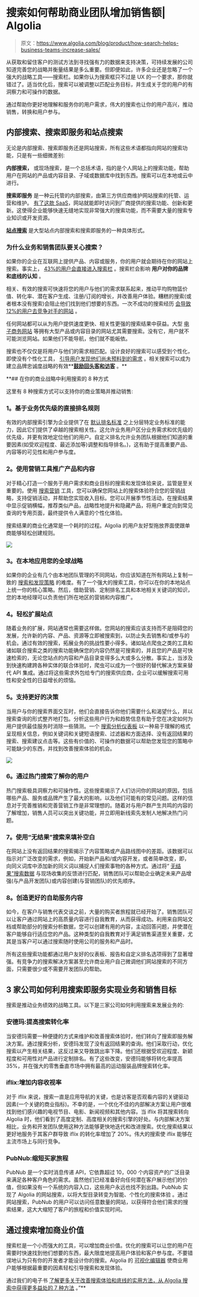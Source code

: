 # 搜索如何帮助商业团队增加销售额| Algolia

> 原文：<https://www.algolia.com/blog/product/how-search-helps-business-teams-increase-sales/>

从获取和留住客户的测试方法到寻找强有力的数据来支持决策，可持续发展的公司知道完善您的战略并衡量结果是多么重要。但即便如此，许多企业还是忽略了一个强大的战略工具——搜索栏。如果你认为搜索框只不过是 UX 的一个要求，那你就错过了。适当优化后，搜索可以被调整以匹配业务目标，并生成关于您的用户的有洞察力和可操作的数据。

通过帮助你更好地理解和服务你的用户需求，伟大的搜索也让你的用户高兴，推动销售，转换和用户参与。

## [](#internal-search-search-as-a-service-and-site-search)内部搜索、搜索即服务和站点搜索

无论是内部搜索、搜索即服务还是网站搜索，所有这些术语都指向网站的搜索功能，只是有一些细微差别:

**内部搜索，** 或现场搜索，是一个总括术语，指的是个人网站上的搜索功能，帮助用户在网站的产品或内容目录、子域或数据库中找到东西。搜索可以在本地或云中进行。

**搜索即服务** 是一种云托管的内部搜索，由第三方供应商维护网站搜索的托管、运营和维护。 [有了这款 SaaS](https://blog.algolia.com/what-is-search-as-a-service/)，网站就能即时访问到厂商提供的搜索功能、创新和更新。这使得企业能够快速无缝地实现非常强大的搜索功能，而不需要大量的搜索专业知识或开发资源。

[**站点搜索**](https://blog.algolia.com/what-is-site-search/) 是大型站点内部搜索和搜索即服务的一种具体形式。

### [](#why-should-business-and-sales-teams-care-about-search)为什么业务和销售团队要关心搜索？

如果你的企业在互联网上提供产品、内容或服务，你的用户就会期待在你的网站上搜索。事实上， [43%的用户会直接进入搜索栏](https://www.forrester.com/report/MustHave+eCommerce+Features/-/E-RES89561) 。搜索栏会影响 **用户对你的品牌和底线的认知** 。

相关、有效的搜索可快速将您的用户与他们的需求联系起来，推动平均购物篮价值、转化率、潜在客户生成、注册/订阅的增长，并改善用户体验。糟糕的搜索(或者根本没有搜索)会阻止他们找到他们想要的东西。一次不成功的搜索经历 [会导致 12%的用户去竞争对手的网站](https://blog.algolia.com/advanced-search-experience-for-e-commerce/) 。

任何网站都可以从为用户提供速度更快、相关性更强的搜索结果中获益。大型 [电子商务网站](https://www.forbes.com/sites/theyec/2020/03/20/e-commerce-search-and-filter-the-functionality-that-can-make-millions/#310e8faa1703) 等拥有大型产品或内容目录的网站尤其需要搜索。没有它，用户就不可能浏览网站。如果他们不能导航，他们就不能皈依。

搜索也不仅仅是将用户与他们的需求相匹配。设计良好的搜索可以感受到个性化，即使没有个性化工具， [引导用户发现他们尚未预料到的需求](https://blog.algolia.com/site-search-content-discovery/) 。相关搜索可以成为建立品牌忠诚度战略的有效**[**鼓励回头客和访客**](https://blog.algolia.com/how-to-use-site-search-marketing-tool/) 。**

 **## [](#8-ways-to-leverage-search-in-your-business-strategy%c2%a0)在你的商业战略中利用搜索的 8 种方式

这里有 8 种搜索方式可以支持你的商业策略并推动销售:

### [](#1-direct-ranking-rules-based-on-business-priorities%c2%a0)1。基于业务优先级的直接排名规则

有效的内部搜索引擎为企业提供了在 [默认排名标准](https://www.algolia.com/doc/guides/managing-results/relevance-overview/in-depth/ranking-criteria/) 之上分层特定业务标准的能力，因此它们提供了卓越的搜索相关性。这允许业务用户区分业务需求和优先级的优先级，并更有效地定位他们的用户。自定义排名允许业务团队根据他们知道的重要因素(如受欢迎程度、最近添加等)调整和指导排名。)，这有助于提高重要产品、内容等的可见性和用户参与度。

### [](#2-use-merchandising-tools-to-promote-products-and-content%c2%a0)2。使用营销工具推广产品和内容

对于精心打造一个服务于用户需求和商业目标的搜索和发现体验来说，监管是至关重要的。使用 [搜索营销](https://blog.algolia.com/searchandising-tips-for-your-e-commerce-site/) 工具，您可以确保您网站上的搜索体验符合您的营销战略，支持促销活动，并帮助您实现收入目标。您可以开展季节性活动，在搜索结果中显示促销横幅，推荐类似产品，战略性地提升和隐藏产品，将用户重定向到常见查询的专用页面，最终提供令人满意的个性化体验。

搜索结果的商业化通常是一个耗时的过程。Algolia 的用户友好型拖放界面使跟单商能够轻松创建规则。

![](img/c7ebf282a2a6c70a80e1d9ee2b83945e.png)

### [](#3-apply-your-global-strategy-locally)3。在本地应用您的全球战略

如果你的企业有几个由本地团队管理的不同网站，你应该知道在所有网站上复制一致的 [搜索和发现策略](https://blog.algolia.com/search-and-discovery-and-e-commerce-trends/) 的难度。有了一个强大的搜索工具，你可以在你的本地站点上统一你的核心策略。然后，借助营销、定制排名工具和本地相关关键词的知识，您的本地经理可以负责他们所在地区的营销和内容推广。

### [](#4-scale-and-expand-sites-with-ease)4。轻松扩展站点

随着业务的扩展，网站通常也需要这样做。您网站的搜索应该支持而不是阻碍您的发展，允许新的内容、产品、资源等立即被搜索到，以防止失去销售和/或参与的机会。通过有效的搜索，拓展业务的挑战性要小得多。诸如站点爬虫之类的工具和诸如联合搜索之类的搜索功能确保您的内容仍然是可搜索的，并且您的产品是可快速检索的，无论您站点的内容和产品目录变得多么大或多么分散。事实上，当涉及到快速构建跨各种实体的联合体验时，爬虫可以成为一个很好的替代解决方案来替代 API 集成。通过将这些需求外包给专门的搜索供应商，企业可以缓解搜索可用性和安全性的日益增长的烦恼。

### [](#5-support-better-decision-making)5。支持更好的决策

当用户与你的搜索界面交互时，他们会直接告诉你他们需要什么和渴望什么，并以搜索查询的形式整齐地打包。分析这些用户行为和趋势信息有助于您在决定如何为用户提供最佳服务时消除一些猜测。一个 [搜索分析仪表板](https://blog.algolia.com/internal-site-search-analysis/) 以一种易于理解的格式呈现相关信息，例如关键词和关键短语搜索、过滤器和方面选择、没有返回结果的搜索、搜索建议点击等。这些有价值的、可操作的数据可以帮助您发现您的策略中可能缺少的东西，并找到改善搜索体验的机会。

![](img/83458b17bac4033c531d7d19d4e2c226.png)

### [](#6-understand-your-users-with-popular-searches)6。通过热门搜索了解你的用户

热门搜索极具洞察力和可操作性。这些搜索揭示了人们访问你的网站的原因，包括哪些产品、服务或品牌产生了最大的影响，以及他们可能有的常见问题。这样的信息对于完善推销和完善营销工作是非常理想的。随着对与用户群产生共鸣的内容的了解增加，销售人员可以突出关键功能，并立即用新线索先发制人地解决热门问题。

### [](#7-use-%e2%80%9cno-results%e2%80%9d-searches-to-fill-in-gaps)7。使用“无结果”搜索来填补空白

在网站上没有返回结果的搜索揭示了内容策略或产品路线图中的差距。该数据可以指示对广泛改变的需求，例如，开始新产品和/或内容开发，或者简单改变，即，向同义词库中添加新的同义词以捕捉人们搜索事物的各种方式。通过将“ [无结果”搜索数据](https://blog.algolia.com/avoid-no-results-pages/) 与现场收集的反馈进行匹配，销售团队可以帮助企业确定未来产品增强(与产品开发团队)或内容创建(与营销团队)的优先顺序。

### [](#8-create-better-self-service-content%c2%a0)8。创造更好的自助服务内容

如今，在客户与销售代表交谈之前，大量的购买者旅程就已经开始了。销售团队可以让客户通过网站上的高质量内容进行自我教育，从而获得成功。利用来自网站文档或帮助部分的搜索分析数据，您可以创建有用的内容，主动回答问题，并使潜在客户能够自行适应您的产品。这种类型的自我教育对于满足销售渠道至关重要，尤其是当客户可以通过搜索随时使用公司的服务和产品时。

所有这些搜索功能都通过用户友好的仪表板、报告和自定义排名选项得到了显著增强。有竞争力的搜索解决方案甚至允许商业用户自己微调他们网站搜索的不同方面，只需要很少或不需要开发团队的帮助。

## [](#how-3-companies-leveraged-search-as-a-service-for-business-and-sales-goals)3 家公司如何利用搜索即服务实现业务和销售目标

搜索是推动业务绩效的战略工具。以下是三家公司如何利用搜索来发展业务的:

### [](#under-armour-increased-conversion-rate-from-search)安德玛:提高搜索转化率

当安德玛需要一种便捷的方式来维护和改善搜索体验时，他们转向了搜索即服务解决方案。通过搜索分析，安德玛发现了没有返回结果的查询。他们采取行动，优化搜索以产生相关结果，这反过来又导致跳出率下降。他们还根据受欢迎程度、新颖程度和可用性对产品进行定制排名。有了这些改变，安德玛能够将转化率提高 35%[](https://resources.algolia.com/customer-stories/under-armour)，并在强大的零售垂直市场中拥有最高的运动服装品牌搜索转化率。

### [](#iflix-increased-content-viewership)iflix:增加内容收视率

对于 iflix 来说，搜索一直是应用导航的关键，也是访客是否观看内容的关键驱动因素(一个关键的商业指标)。不幸的是，一个优化不佳的内部解决方案让用户很难找到他们感兴趣的电视节目、电影、新闻视频和其他内容。当 iflix 将其搜索转向 Algolia 时，他们看到了高度定制、高度相关的搜索引擎的好处。与内部解决方案相比，业务和开发团队使用这种方法能够更快地迭代和改进搜索。优化搜索结果以更好地服务于其客户群导致 iflix 的[](https://resources.algolia.com/customer-stories/iflix)转化率增加了 20%。伟大的搜索使 iflix 能够在主流市场上与同行竞争。



### [](#pubnub-shortening-the-buyer%e2%80%99s-journey%c2%a0)PubNub:缩短买家旅程

PubNub 是一个实时消息传递 API，它依靠超过 10，000 个内容资产的广泛目录来满足各种客户角色的需求。虽然他们已经准备好向任何潜在客户展示他们的价值，但如果没有一个系统的内容入口，这些用户永远也找不到出路。PubNub 实现了 Algolia 的网站搜索，以将大型目录转变为智能、个性化的搜索体验 。通过网站搜索，PubNub 的用户可以访问任意数量的网站，以获得符合他们需求的搜索结果，这大大缩短了客户的旅程和价值实现时间。

## [](#increase-business-value-through-search)通过搜索增加商业价值

搜索栏是一个小而强大的工具，可以增加商业价值。优化的搜索可以让您的用户在需要时快速找到他们想要的东西，最大限度地提高用户体验和客户参与度。不要错误地认为只有你的开发者才能设计你的搜索。Algolia 的 [可视化编辑器](https://www.algolia.com/products/search-and-discovery/visual-merchandising-curation/) 使商业用户能够根据最重要的因素轻松引导搜索和发现体验。

通过我们的电子书 [了解更多关于改善搜索体验和底线的实用方法，从 Algolia 搜索中获得更多益处的 7 种方法](https://resources.algolia.com/ebooks/7-ways-to-get-more-out-of-algolia-search) 。”**